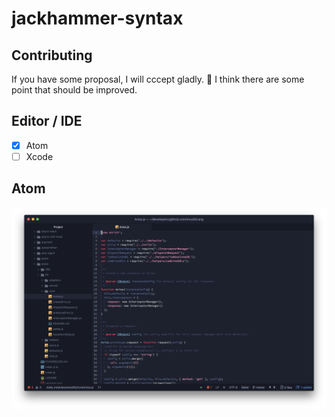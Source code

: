 # jackhammer-syntax

## Contributing

If you have some proposal, I will cccept gladly. 🤠
I think there are some point that should be improved.

## Editor / IDE

- [x] Atom
- [ ] Xcode

## Atom

![](atom-sample.png)

